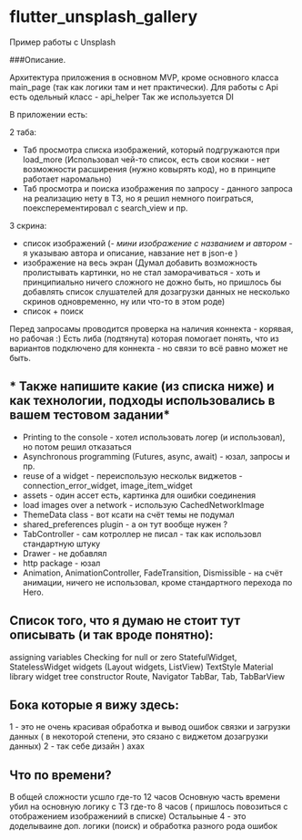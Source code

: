 # flutter_unsplash_gallery

Пример работы с Unsplash


###Описание.

Архитектура приложения в основном MVP, кроме основного класса main_page (так как логики там и нет практически).
Для работы с Api есть одельный класс - api_helper
Так же используется DI

В приложении есть:

2 таба:
- Таб просмотра списка изображений, который подгружаются при load_more
(Использовал чей-то список, есть свои косяки - нет возможности расширения (нужно ковырять код), но в 
принципе работает наромально)
- Таб просмотра и поиска изображения по запросу - данного запроса на реализацию нету в ТЗ, но я решил 
немного поиграться, поексперементировал с search_view и пр.

3 скрина:
- список изображений (*- мини изображение с названием и автором* - я указываю автора и описание, навзание нет в json-e )
- изображение на весь экран (Думал добавить возможность пролистывать картинки, но не стал 
    заморачиваться - хоть и принципиально ничего сложного не дожно быть, 
    но пришлось бы добавлять список слушателей для дозагрузки данных не несколько скринов одновременно,
    ну или что-то в этом роде)
- список + поиск

Перед запросамы проводится проверка на наличия коннекта - корявая, но рабочая :)
Есть либа (подтянута) которая помогает понять, что из вариантов подключено для коннекта - но связи
то всё равно может не быть.


## * Также напишите какие (из списка ниже) и как технологии, подходы использовались в вашем тестовом задании*
- Printing to the console - хотел использовать логер (и использовал), но потом решил отказаться
- Asynchronous programming (Futures, async, await) - юзал, запросы и пр.
- reuse of a widget - переиспользую нескольк виджетов - connection_error_widget, image_item_widget
- assets - один ассет есть, картинка для ошибки соединения 
- load images over a network - использую CachedNetworkImage
- ThemeData class - вот ксати на счёт темы не подумал
- shared_preferences plugin - а он тут вообще нужен ?
- TabController - сам котроллер не писал - так как использовл стандартную штуку
- Drawer - не добавлял
- http package - юзал
- Animation, AnimationController, FadeTransition, Dismissible - на счёт анимации, ничего не использовал, 
    кроме стандартного перехода по Hero.

## Список того, что я думаю не стоит тут описывать (и так вроде понятно):
assigning variables
Checking for null or zero
StatefulWidget, StatelessWidget
widgets (Layout widgets, ListView)
TextStyle
Material library
widget tree
constructor
Route, Navigator
TabBar, Tab, TabBarView

## Бока которые я вижу здесь:
1 - это не очень красивая обработка и вывод ошибок связки и загрузки данных ( в некоторой степени, это 
сязано с виджетом дозагрузки данных)
2 - так себе дизайн ) ахах

## Что по времени?
В общей сложности усшло где-то 12 часов
Основную часть времени убил на основную логику с ТЗ где-то 8 часов ( пришлось повозиться с отображением изображениий в списке)
Остальыные 4 - это доделываине доп. логики (поиск) и обработка разного рода ошибок




